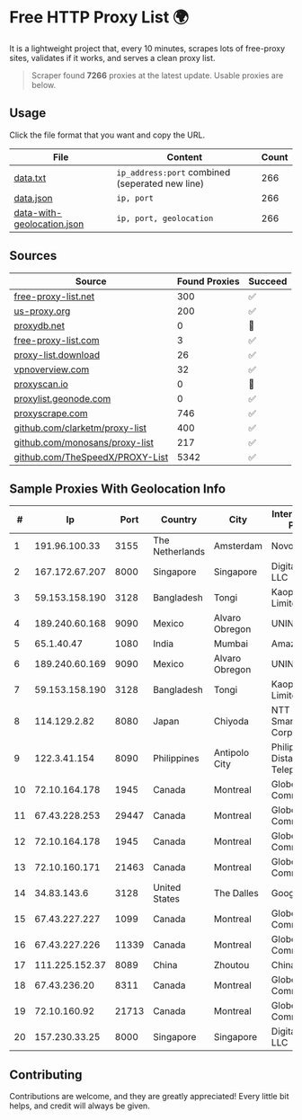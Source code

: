 
# Free HTTP Proxy List 🌍

It is a lightweight project that, every 10 minutes, scrapes lots of free-proxy sites, validates if it works, and serves a clean proxy list.


> Scraper found **7266** proxies at the latest update. Usable proxies are below.

## Usage

Click the file format that you want and copy the URL.


|File|Content|Count|
|----|-------|-----|
|[data.txt](https://raw.githubusercontent.com/themiralay/Proxy-List-World/master/data.txt)|`ip_address:port` combined (seperated new line)|266|
|[data.json](https://raw.githubusercontent.com/themiralay/Proxy-List-World/master/data.json)|`ip, port`|266|
|[data-with-geolocation.json](https://raw.githubusercontent.com/themiralay/Proxy-List-World/master/data-with-geolocation.json)|`ip, port, geolocation`|266|

## Sources

|Source|Found Proxies|Succeed|
|------|-------------|-------|
|[free-proxy-list.net](https://free-proxy-list.net)|300|✅|
|[us-proxy.org](https://www.us-proxy.org)|200|✅|
|[proxydb.net](http://proxydb.net)|0|🚫|
|[free-proxy-list.com](https://free-proxy-list.com/?page=&port=&type%5B%5D=http&type%5B%5D=https&up_time=0&search=Search)|3|✅|
|[proxy-list.download](https://www.proxy-list.download/HTTP)|26|✅|
|[vpnoverview.com](https://vpnoverview.com/privacy/anonymous-browsing/free-proxy-servers)|32|✅|
|[proxyscan.io](https://www.proxyscan.io)|0|🚫|
|[proxylist.geonode.com](https://proxylist.geonode.com/api/proxy-list?limit=300&page=1&sort_by=lastChecked&sort_type=desc&protocols=http,https)|0|✅|
|[proxyscrape.com](https://api.proxyscrape.com/v2/?request=displayproxies&protocol=http&timeout=10000&country=all&ssl=all&anonymity=all)|746|✅|
|[github.com/clarketm/proxy-list](https://raw.githubusercontent.com/clarketm/proxy-list/master/proxy-list-raw.txt)|400|✅|
|[github.com/monosans/proxy-list](https://raw.githubusercontent.com/monosans/proxy-list/main/proxies/http.txt)|217|✅|
|[github.com/TheSpeedX/PROXY-List](https://raw.githubusercontent.com/TheSpeedX/PROXY-List/master/http.txt)|5342|✅|


## Sample Proxies With Geolocation Info

|#|Ip|Port|Country|City|Internet Service Provider|
|-|--|----|-------|----|-------------------------|
|1|191.96.100.33|3155|The Netherlands|Amsterdam|NovoServe B.V.|
|2|167.172.67.207|8000|Singapore|Singapore|DigitalOcean, LLC|
|3|59.153.158.190|3128|Bangladesh|Tongi|Kaopu Cloud HK Limited|
|4|189.240.60.168|9090|Mexico|Alvaro Obregon|UNINET|
|5|65.1.40.47|1080|India|Mumbai|Amazon.com|
|6|189.240.60.169|9090|Mexico|Alvaro Obregon|UNINET|
|7|59.153.158.190|3128|Bangladesh|Tongi|Kaopu Cloud HK Limited|
|8|114.129.2.82|8080|Japan|Chiyoda|NTT SmartConnect Corporation|
|9|122.3.41.154|8090|Philippines|Antipolo City|Philippine Long Distance Telephone Co.|
|10|72.10.164.178|1945|Canada|Montreal|GloboTech Communications|
|11|67.43.228.253|29447|Canada|Montreal|GloboTech Communications|
|12|72.10.164.178|1945|Canada|Montreal|GloboTech Communications|
|13|72.10.160.171|21463|Canada|Montreal|GloboTech Communications|
|14|34.83.143.6|3128|United States|The Dalles|Google LLC|
|15|67.43.227.227|1099|Canada|Montreal|GloboTech Communications|
|16|67.43.227.226|11339|Canada|Montreal|GloboTech Communications|
|17|111.225.152.37|8089|China|Zhoutou|China Telecom|
|18|67.43.236.20|8311|Canada|Montreal|GloboTech Communications|
|19|72.10.160.92|21713|Canada|Montreal|GloboTech Communications|
|20|157.230.33.25|8000|Singapore|Singapore|DigitalOcean, LLC|



## Contributing

Contributions are welcome, and they are greatly appreciated! Every
little bit helps, and credit will always be given.

